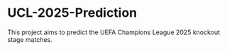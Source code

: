 # UCL-2025-Prediction

This project aims to predict the UEFA Champions League 2025 knockout stage matches.
